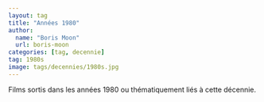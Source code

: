 ```yaml
---
layout: tag
title: "Années 1980"
author:
  name: "Boris Moon"
  url: boris-moon
categories: [tag, decennie]
tag: 1980s
image: tags/decennies/1980s.jpg
---
```


Films sortis dans les années 1980 ou thématiquement liés à cette décennie.
